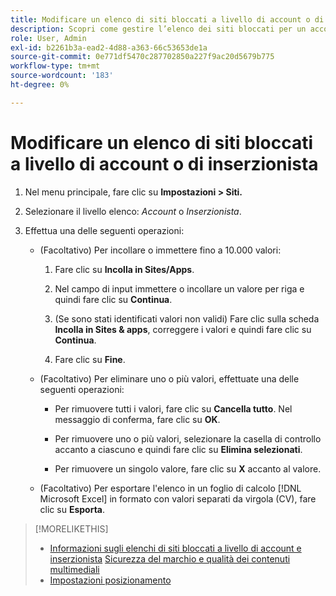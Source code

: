 ```yaml
---
title: Modificare un elenco di siti bloccati a livello di account o di inserzionista
description: Scopri come gestire l’elenco dei siti bloccati per un account o un inserzionista.
role: User, Admin
exl-id: b2261b3a-ead2-4d88-a363-66c53653de1a
source-git-commit: 0e771df5470c287702850a227f9ac20d5679b775
workflow-type: tm+mt
source-wordcount: '183'
ht-degree: 0%

---
```


# Modificare un elenco di siti bloccati a livello di account o di inserzionista

1. Nel menu principale, fare clic su **Impostazioni > Siti.**

1. Selezionare il livello elenco: *Account* o *Inserzionista*.

1. Effettua una delle seguenti operazioni:

   * (Facoltativo) Per incollare o immettere fino a 10.000 valori:

      1. Fare clic su **Incolla in Sites/Apps**.

      1. Nel campo di input immettere o incollare un valore per riga e quindi fare clic su **Continua**.

      1. (Se sono stati identificati valori non validi) Fare clic sulla scheda **Incolla in Sites &amp; apps**, correggere i valori e quindi fare clic su **Continua**.

      1. Fare clic su **Fine**.

   * (Facoltativo) Per eliminare uno o più valori, effettuate una delle seguenti operazioni:

      * Per rimuovere tutti i valori, fare clic su **Cancella tutto**. Nel messaggio di conferma, fare clic su **OK**.

      * Per rimuovere uno o più valori, selezionare la casella di controllo accanto a ciascuno e quindi fare clic su **Elimina selezionati**.

      * Per rimuovere un singolo valore, fare clic su **X** accanto al valore.

   * (Facoltativo) Per esportare l&#39;elenco in un foglio di calcolo [!DNL Microsoft Excel] in formato con valori separati da virgola (CV), fare clic su **Esporta**.

>[!MORELIKETHIS]
>
>* [Informazioni sugli elenchi di siti bloccati a livello di account e inserzionista](/help/dsp/admin/blocked-sites-list-about.md)
> [Sicurezza del marchio e qualità dei contenuti multimediali](/help/dsp/introduction/features/brand-safety-media-quality.md)
>* [Impostazioni posizionamento](/help/dsp/campaign-management/placements/placement-settings.md)
